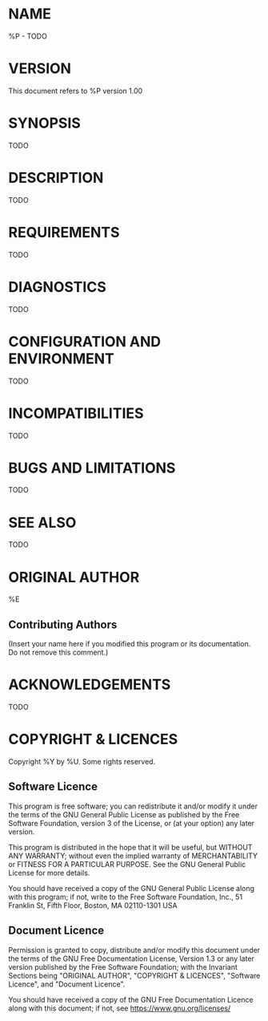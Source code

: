 <!--
     Title: %P
 Copyright: Copyright %Y by %U. Some rights reserved.
   Licence: GNU GENERAL PUBLIC LICENSE v3.0, see https://www.gnu.org/licenses/gpl-3.0.html
   Purpose: TODO
-->

# NAME

%P - TODO

# VERSION

This document refers to %P version 1.00

# SYNOPSIS

TODO

# DESCRIPTION

TODO

# REQUIREMENTS

TODO

# DIAGNOSTICS

TODO

# CONFIGURATION AND ENVIRONMENT

TODO

# INCOMPATIBILITIES

TODO

# BUGS AND LIMITATIONS

TODO

# SEE ALSO

TODO

# ORIGINAL AUTHOR

%E

## Contributing Authors

(Insert your name here if you modified this program or its documentation.
 Do not remove this comment.)

# ACKNOWLEDGEMENTS

TODO

# COPYRIGHT & LICENCES

Copyright %Y by %U. Some rights reserved.

## Software Licence

This program is free software; you can redistribute it and/or modify
it under the terms of the GNU General Public License as published by
the Free Software Foundation, version 3 of the License, or
(at your option) any later version.

This program is distributed in the hope that it will be useful,
but WITHOUT ANY WARRANTY; without even the implied warranty of
MERCHANTABILITY or FITNESS FOR A PARTICULAR PURPOSE.  See the
GNU General Public License for more details.

You should have received a copy of the GNU General Public License
along with this program; if not, write to the Free Software
Foundation, Inc., 51 Franklin St, Fifth Floor, Boston, MA  02110-1301  USA

## Document Licence

Permission is granted to copy, distribute and/or modify this document under the
terms of the GNU Free Documentation License, Version 1.3 or any later version
published by the Free Software Foundation; with the Invariant Sections being
"ORIGINAL AUTHOR", "COPYRIGHT & LICENCES", "Software Licence",
and "Document Licence".

You should have received a copy of the GNU Free Documentation Licence
along with this document; if not, see https://www.gnu.org/licenses/

